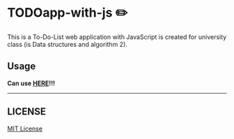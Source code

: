 # TODOapp-with-js ✏️
This is a To-Do-List web application with JavaScript  is created for university class (is Data structures and algorithm 2).

## Usage
**Can use [HERE](https://konekato.github.io/TODOapp-with-js/)!!!**

---
## LICENSE
[MIT License](https://github.com/konekato/TODOapp-with-js/blob/master/LICENSE)
